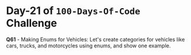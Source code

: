 # Day-21 of `100-Days-Of-Code` Challenge

**Q61** - Making Enums for Vehicles: Let's create categories for vehicles like cars, trucks, and motorcycles using enums, and show one example.

 


 